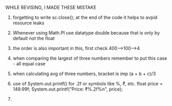 WHILE REVISING, I MADE THESE MISTAKE 

1. forgetting to write sc.close(); at the end of the code it helps to avpid resource leaks
2. Whenever using Math.PI use datatype double because that is only by default not the float
3. the order is also important in this, first check 400-->100-->4
4. when comparing the largest of three numbers remember to put this case - all equal case
5. when calculating avg of three numbers, bracket is imp (a + b + c)/3
6. use of System.out.printf() for .2f or symbols like %, ₹, etc.
float price = 149.99f;
System.out.printf("Price: ₹%.2f%n", price);

7.
